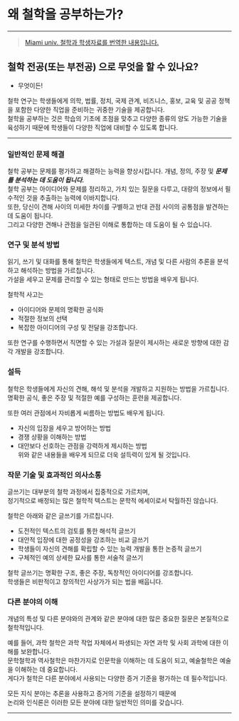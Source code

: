# 왜 철학을 공부하는가?
-----
> [Miami univ. 철학과 학생자료를 번역한 내용입니다.](https://www.miamioh.edu/cas/academics/departments/philosophy/about/student-resources/why-study-philosophy/)

## 철학 전공(또는 부전공) 으로 무엇을 할 수 있나요?
- 무엇이든!

철학 연구는 학생들에게 의학, 법률, 정치, 국제 관계, 비즈니스, 홍보, 교육 및 공공 정책을 포함한 다양한 직업을 준비하는 귀중한 기술을 제공합니다.  
철학을 공부하는 것은 학습의 기초에 초점을 맞추고 다양한 종류의 양도 가능한 기술을 육성하기 때문에 학생들이 다양한 직업에 대비할 수 있도록 합니다.

-------
### 일반적인 문제 해결
철학 공부는 문제를 평가하고 해결하는 능력을 향상시킵니다. 개념, 정의, 주장 및 **_문제를 분석하는 데 도움이 됩니다._**  
철학 공부는 아이디어와 문제를 정리하고, 가치 있는 질문을 다루고, 대량의 정보에서 필수적인 것을 추출하는 능력에 이바지합니다.  
또한, 당신이 견해 사이의 미세한 차이를 구별하고 반대 관점 사이의 공통점을 발견하는 데 도움이 됩니다.  
그리고 다양한 견해나 관점을 일관된 이해로 통합하는 데 도움이 될 수 있습니다.

### 연구 및 분석 방법
읽기, 쓰기 및 대화를 통해 철학은 학생들에게 텍스트, 개념 및 다른 사람의 추론을 분석하고 해석하는 방법을 가르칩니다.  
가설을 세우고 문제를 관리할 수 있는 형태로 만드는 방법을 배우게 됩니다.  

철학적 사고는 
- 아이디어와 문제의 명확한 공식화
- 적절한 정보의 선택
- 복잡한 아이디어의 구성 및 전달을 강조합니다.      

또한 연구를 수행하면서 직면할 수 있는 가설과 질문이 제시하는 새로운 방향에 대한 감각 개발을 강조합니다.

### 설득
철학은 학생들에게 자신의 견해, 해석 및 분석을 개발하고 지원하는 방법을 가르칩니다.  
명확한 공식, 좋은 주장 및 적절한 예를 구성하는 훈련을 제공합니다.

또한 여러 관점에서 자비롭게 씨름하는 방법도 배우게 됩니다.
- 자신의 입장을 세우고 방어하는 방법
- 경쟁 상황을 이해하는 방법
- 대안보다 선호하는 관점을 강력하게 제시하는 방법  
위와 같은 내용들을 배우게 되므로 더욱 설득력이 있게 될 것입니다.

### 작문 기술 및 효과적인 의사소통
글쓰기는 대부분의 철학 과정에서 집중적으로 가르치며,  
정기적으로 배정되는 많은 철학적 텍스트는 문학적 에세이로서 탁월하진 않습니다.

철학은 아래와 같은 글쓰기를 가르칩니다.
- 도전적인 텍스트의 검토를 통한 해석적 글쓰기
- 대안적 입장에 대한 공정성을 강조하는 비교 글쓰기
- 학생들이 자신의 견해를 확립할 수 있는 능력 개발을 통한 논증적 글쓰기
- 구체적인 예의 상세한 묘사를 통한 서술적 글쓰기

철학 글쓰기는 명확한 구조, 좋은 주장, 독창적인 아이디어를 강조합니다.  
학생들은 비판적이고 창의적인 사상가가 되는 법을 배웁니다.


### 다른 분야의 이해
개념의 특성 및 다른 분야와의 관계와 같은 분야에 대한 많은 중요한 질문은 본질적으로 철학적입니다.  

예를 들어, 과학 철학은 과학 작업 자체에서 파생되는 자연 과학 및 사회 과학에 대한 이해를 보완합니다.    
문학철학과 역사철학은 마찬가지로 인문학을 이해하는 데 도움이 되고, 예술철학은 예술을 이해하는 데 중요합니다.    
게다가 철학은 다른 분야에서 사용되는 다양한 증거 기준을 평가하는 데 필수적입니다.    

모든 지식 분야는 추론을 사용하고 증거의 기준을 설정하기 때문에  
논리와 인식론은 이러한 모든 분야에 대한 일반적인 의미를 갖습니다.  

------
